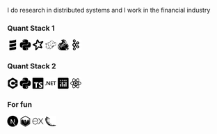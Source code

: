 I do research in distributed systems and I work in the financial industry
  
### Quant Stack 1  
<img src='/scala.svg' width='25'> <img src='/python.svg' width='25'> <img src='/apachespark.svg' width='25'> <img src='/apachehadoop.svg' width='25'> <img src='/apacheflink.svg' width='25'> <img src='/apachekafka.svg' width='25'> 

### Quant Stack 2
<img src='/cplusplus.svg' width='25'> <img src='/python.svg' width='25'>  <img src='/typescript.svg' width='25'>  <img src='/dotnet.svg' width='25'> <img src='/plotly.svg' width='25'> <img src='/react.svg' width='25'>

### For fun
<img src='/nextdotjs.svg' width='25'> <img src='/chartdotjs.svg' width='25'> <img src='/express.svg' width='25'> <img src='/flask.svg' width='25'>


